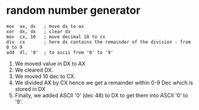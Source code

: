# random number generator


```
mov  ax, dx   ; move dx to ax
xor  dx, dx   ; clear dx
mov  cx, 10   ; move decimal 10 to cx
div  cx       ; here dx contains the remainder of the division - from 0 to 9
add  dl, '0'  ; to ascii from '0' to '9'
```

1. We moved value in DX to AX 
2. We cleared DX. 
3. We moved 10 dec to CX. 
4. We divided AX by CX hence we get a remainder within 0-9 Dec which is stored in DX 
5. Finally, we added ASCII '0' (dec 48) to DX to get them into ASCII '0' to '9'.